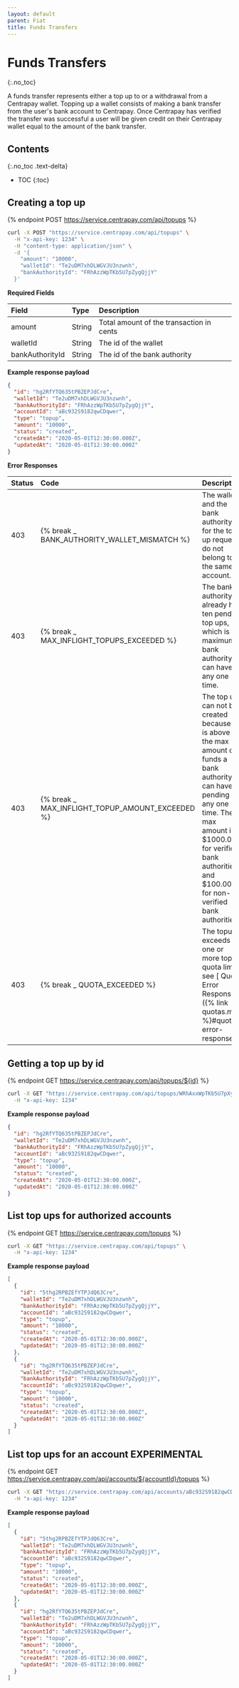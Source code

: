 ```yaml
---
layout: default
parent: Fiat
title: Funds Transfers
---
```


# Funds Transfers
{:.no_toc}

A funds transfer represents either a top up to or a withdrawal from a Centrapay wallet. Topping up a wallet consists of making a bank transfer from the user's bank account to Centrapay. Once Centrapay has verified the transfer was successful a user will be given credit on their Centrapay wallet equal to the amount of the bank transfer.

## Contents
{:.no_toc .text-delta}

* TOC
{:toc}


## Creating a top up

{% endpoint POST https://service.centrapay.com/api/topups %}

```sh
curl -X POST "https://service.centrapay.com/api/topups" \
  -H "x-api-key: 1234" \
  -H "content-type: application/json" \
  -d '{
    "amount": "10000",
    "walletId": "Te2uDM7xhDLWGVJU3nzwnh",
    "bankAuthorityId": "FRhAzzWpTKb5U7pZygQjjY"
  }'
```

**Required Fields**

|      Field      |  Type  |               Description                |
|:--------------- |:------ |:---------------------------------------- |
| amount          | String | Total amount of the transaction in cents |
| walletId        | String | The id of the wallet                     |
| bankAuthorityId | String | The id of the bank authority             |

**Example response payload**

```json
{
  "id": "hg2RfYTQ635tPBZEPJdCre",
  "walletId": "Te2uDM7xhDLWGVJU3nzwnh",
  "bankAuthorityId": "FRhAzzWpTKb5U7pZygQjjY",
  "accountId": "aBc932S9182qwCDqwer",
  "type": "topup",
  "amount": "10000",
  "status": "created",
  "createdAt": "2020-05-01T12:30:00.000Z",
  "updatedAt": "2020-05-01T12:30:00.000Z"
}
```

**Error Responses**

| Status |             Code              |                         Description                         |
| :----- | :---------------------------- | :---------------------------------------------------------- |
| 403    | {% break _ BANK_AUTHORITY_WALLET_MISMATCH %} | The wallet and the bank authority for the top up request do not belong to the same account. |
| 403    | {% break _ MAX_INFLIGHT_TOPUPS_EXCEEDED %}   | The bank authority already has ten pending top ups, which is the maximum a bank authority can have at any one time. |
| 403    | {% break _ MAX_INFLIGHT_TOPUP_AMOUNT_EXCEEDED %} | The top up can not be created because it is above the max amount of funds a bank authority can have pending at any one time. The max amount is $1000.00 for verified bank authorities and $100.00 for non-verified bank authorities. |
| 403    | {% break _ QUOTA_EXCEEDED %} | The topup exceeds one or more topup quota limits see [ Quota Error Response ]({% link quotas.md %}#quota-error-response)  |

## Getting a top up by id

{% endpoint GET https://service.centrapay.com/api/topups/${id} %}

```sh
curl -X GET "https://service.centrapay.com/api/topups/WRhAxxWpTKb5U7pXyxQjjY" \
  -H "x-api-key: 1234"
```

**Example response payload**

```json
{
  "id": "hg2RfYTQ635tPBZEPJdCre",
  "walletId": "Te2uDM7xhDLWGVJU3nzwnh",
  "bankAuthorityId": "FRhAzzWpTKb5U7pZygQjjY",
  "accountId": "aBc932S9182qwCDqwer",
  "type": "topup",
  "amount": "10000",
  "status": "created",
  "createdAt": "2020-05-01T12:30:00.000Z",
  "updatedAt": "2020-05-01T12:30:00.000Z"
}
```

## List top ups for authorized accounts

{% endpoint GET https://service.centrapay.com/topups %}

```sh
curl -X GET "https://service.centrapay.com/api/topups" \
  -H "x-api-key: 1234"
```

**Example response payload**

```json
[
  {
    "id": "5thg2RPBZEfYTPJdQ63Cre",
    "walletId": "Te2uDM7xhDLWGVJU3nzwnh",
    "bankAuthorityId": "FRhAzzWpTKb5U7pZygQjjY",
    "accountId": "aBc932S9182qwCDqwer",
    "type": "topup",
    "amount": "10000",
    "status": "created",
    "createdAt": "2020-05-01T12:30:00.000Z",
    "updatedAt": "2020-05-01T12:30:00.000Z"
  },
  {
    "id": "hg2RfYTQ635tPBZEPJdCre",
    "walletId": "Te2uDM7xhDLWGVJU3nzwnh",
    "bankAuthorityId": "FRhAzzWpTKb5U7pZygQjjY",
    "accountId": "aBc932S9182qwCDqwer",
    "type": "topup",
    "amount": "10000",
    "status": "created",
    "createdAt": "2020-05-01T12:30:00.000Z",
    "updatedAt": "2020-05-01T12:30:00.000Z"
  }
]
```

## List top ups for an account **EXPERIMENTAL**

{% endpoint GET https://service.centrapay.com/api/accounts/${accountId}/topups %}

```sh
curl -X GET "https://service.centrapay.com/api/accounts/aBc932S9182qwCDqwer/topups" \
  -H "x-api-key: 1234"
```

**Example response payload**

```json
[
  {
    "id": "5thg2RPBZEfYTPJdQ63Cre",
    "walletId": "Te2uDM7xhDLWGVJU3nzwnh",
    "bankAuthorityId": "FRhAzzWpTKb5U7pZygQjjY",
    "accountId": "aBc932S9182qwCDqwer",
    "type": "topup",
    "amount": "10000",
    "status": "created",
    "createdAt": "2020-05-01T12:30:00.000Z",
    "updatedAt": "2020-05-01T12:30:00.000Z"
  },
  {
    "id": "hg2RfYTQ635tPBZEPJdCre",
    "walletId": "Te2uDM7xhDLWGVJU3nzwnh",
    "bankAuthorityId": "FRhAzzWpTKb5U7pZygQjjY",
    "accountId": "aBc932S9182qwCDqwer",
    "type": "topup",
    "amount": "10000",
    "status": "created",
    "createdAt": "2020-05-01T12:30:00.000Z",
    "updatedAt": "2020-05-01T12:30:00.000Z"
  }
]
```
